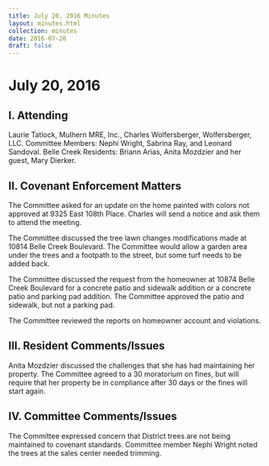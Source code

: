 ```yaml
---
title: July 20, 2016 Minutes
layout: minutes.html
collection: minutes
date: 2016-07-20
draft: false
---
```

# July 20, 2016

## I. Attending
Laurie Tatlock, Mulhern MRE, Inc., Charles Wolfersberger, Wolfersberger, LLC.  Committee Members: Nephi Wright, Sabrina Ray, and Leonard Sandoval. Belle Creek Residents: Briann Arias, Anita Mozdzier and her guest, Mary Dierker.

## II. Covenant Enforcement Matters
The Committee asked for an update on the home painted with colors not approved at 9325 East 108th Place.  Charles will send a notice and ask them to attend the meeting.

The Committee discussed the tree lawn changes modifications made at 10814 Belle Creek Boulevard.  The Committee would allow a garden area under the trees and a footpath to the street, but some turf needs to be added back.

The Committee discussed the request from the homeowner at 10874 Belle Creek Boulevard for a concrete patio and sidewalk addition or a concrete patio and parking pad addition.  The Committee approved the patio and sidewalk, but not a parking pad.

The Committee reviewed the reports on homeowner account and violations.

## III. Resident Comments/Issues
Anita Mozdzier discussed the challenges that she has had maintaining her property.  The Committee agreed to a 30 moratorium on fines, but will require that her property be in compliance after 30 days or the fines will start again.

## IV. Committee Comments/Issues
The Committee expressed concern that District trees are not being maintained to covenant standards. Committee member Nephi Wright noted the trees at the sales center needed trimming.
